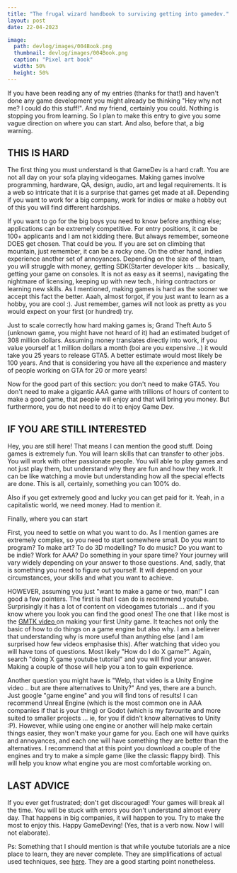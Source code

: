 ```yaml
---
title: "The frugal wizard handbook to surviving getting into gamedev." 
layout: post
date: 22-04-2023

image: 
  path: devlog/images/004Book.png 
  thumbnail: devlog/images/004Book.png
  caption: "Pixel art book"
  width: 50%
  height: 50%
---
```


If you have been reading any of my entries (thanks for that!) and haven't done any game development you might already be thinking "Hey why not me? I could do this stuff!". And my friend, certainly you could. Nothing is stopping you from learning. So I plan to make this entry to give you some vague direction on where you can start. And also, before that, a big warning.

<h2> THIS IS HARD </h2>

The first thing you must understand is that GameDev is a hard craft. You are not all day on your sofa playing videogames. Making games involve programming, hardware, QA, design, audio, art and legal requirements. It is a web so intricate that it is a surprise that games get made at all. Depending if you want to work for a big company, work for indies or make a hobby out of this you will find different hardships.

If you want to go for the big boys you need to know before anything else; applications can be extremely competitive. For entry positions, it can be 100+ applicants and I am not kidding there. But always remember, someone DOES get chosen. That could be you. If you are set on climbing that mountain, just remember, it can be a rocky one. On the other hand, indies experience another set of annoyances. Depending on the size of the team, you will struggle with money, getting SDK(Starter developer kits ... basically, getting your game on consoles. It is not as easy as it seems), navigating the nightmare of licensing, keeping up with new tech., hiring contractors or learning new skills. As I mentioned, making games is hard as the sooner we accept this fact the better. Aaah, almost forgot, if you just want to learn as a hobby, you are cool :). Just remember, games will not look as pretty as you would expect on your first (or hundred) try.

Just to scale correctly how hard making games is; Grand Theft Auto 5 (unknown game, you might have not heard of it) had an estimated budget of 308 million dollars. Assuming money translates directly into work, if you value yourself at 1 million dollars a month (boi are you expensive ..) it would take you 25 years to release GTA5. A better estimate would most likely be 100 years. And that is considering you have all the experience and mastery of people working on GTA for 20 or more years!

Now for the good part of this section: you don't need to make GTA5. You don't need to make a gigantic AAA game with trillions of hours of content to make a good game, that people will enjoy and that will bring you money. But furthermore, you do not need to do it to enjoy Game Dev.

<h2>IF YOU ARE STILL INTERESTED</h2>

Hey, you are still here! That means I can mention the good stuff. Doing games is extremely fun. You will learn skills that can transfer to other jobs. You will work with other passionate people. You will able to play games and not just play them, but understand why they are fun and how they work. It can be like watching a movie but understanding how all the special effects are done. This is all, certainly, something you can 100% do.

Also if you get extremely good and lucky you can get paid for it. Yeah, in a capitalistic world, we need money. Had to mention it.

Finally, where you can start

First, you need to settle on what you want to do. As I mention games are extremely complex, so you need to start somewhere small. Do you want to program? To make art? To do 3D modelling? To do music? Do you want to be indie? Work for AAA? Do something in your spare time? Your journey will vary widely depending on your answer to those questions. And, sadly, that is something you need to figure out yourself. It will depend on your circumstances, your skills and what you want to achieve.

HOWEVER, assuming you just "want to make a game or two, man!" I can good a few pointers. The first is that I can do is recommend youtube. Surprisingly it has a lot of content on videogames tutorials ... and if you know where you look you can find the good ones! The one that I like most is the <a href="https://www.youtube.com/watch?v=XtQMytORBmM"> GMTK video </a> on making your first Unity game. It teaches not only the basic of how to do things on a game engine but also why. I am a believer that understanding why is more useful than anything else (and I am surprised how few videos emphasise this).  After watching that video you will have tons of questions. Most likely "How do I do X game?". Again, search "doing X game youtube tutorial" and you will find your answer. Making a couple of those will help you a ton to gain experience. 

Another question you might have is "Welp, that video is a Unity Engine video .. but are there alternatives to Unity?" And yes, there are a bunch. Just google "game engine" and you will find tons of results! I can recommend Unreal Engine (which is the most common one in AAA companies if that is your thing) or Godot (which is my favourite and more suited to smaller projects ... ie, for you if didn't know alternatives to Unity :P). However, while using one engine or another will help make certain things easier, they won't make your game for you. Each one will have quirks and annoyances, and each one will have something they are better than the alternatives. I recommend that at this point you download a couple of the engines and try to make a simple game (like the classic flappy bird). This will help you know what engine you are most comfortable working on.

<h2> LAST ADVICE </h2>

If you ever get frustrated; don't get discouraged! Your games will break all the time. You will be stuck with errors you don't understand almost every day. That happens in big companies, it will happen to you. Try to make the most to enjoy this. Happy GameDeving! (Yes, that is a verb now. Now I will not elaborate).

Ps: Something that I should mention is that while youtube tutorials are a nice place to learn, they are never complete. They are simplifications of actual used techniques, see <a href="https://www.youtube.com/watch?v=BJvoaBeqVm0">here</a>. They are a good starting point nonetheless.
